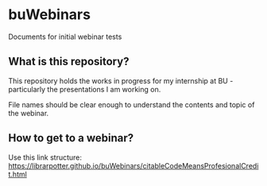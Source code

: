 # buWebinars
Documents for initial webinar tests

## What is this repository?
This repository holds the works in progress for my internship at BU - particularly the presentations I am working on.

File names should be clear enough to understand the contents and topic of the webinar.

## How to get to a webinar?

Use this link structure: https://librarpotter.github.io/buWebinars/citableCodeMeansProfesionalCredit.html
